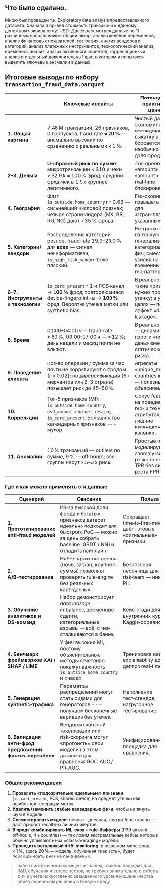 ## Что было сделано.

Мною был проведен т.н. Exploratory data analysis предоставленного датасета. Сначала я привел стоимость транзакций к единому денежному эквиваленту: USD. Далее рассмотрел данные по 11 различным направлениям: общий обзор, анализ целевой переменной, анализ финансовых показателей, география, анализ вендоров и категорий, анализ платежных инструментов, технологический анализ, временной анализ, анализ активности клиентов, корреляционный анализ и отдельный дополнительный шаг, в котором я попытался выделить ключевые аномалии в данных.

## Итоговые выводы по набору `transaction_fraud_data.parquet`

|  | Ключевые инсайты | Потенциальная практическая ценность |
|------|------------------|------------------------------------|
| **1. Общая картина** | 7.48 M транзакций, 26 признаков, 0 пропусков; fraud‑rate **≈ 20 %** — аномально высокий по сравнению с реальными < 1 %. | Чистый датасет экономит время на исследования и выкатку в прод; бросается в глаза необычно высокая доля фрода. |
| **2–3. Деньги** | **U‑образный риск по сумме**: микротранзакции < \$10 и чеки > \$2.9 k ≈ 100 % фрод; средний фрод‑чек в 1.9 x крупнее легитимного. | Лог‑преобразование «amount» + hard‑rule «amount > P99» для real‑time блокировки. |
| **4. География** | Флаг `is_outside_home_country` r = 0.63 — сильнейший числовой признак; четыре страны‑лидера (MX, BR, RU, NG) дают > 35 % фрода. | Гео‑скоринг: повышать пороги для загран‑платежей и указанных стран. |
| **5. Категории/вендоры** | Распределение категорий ровное, fraud‑rate 19.9–20.0 % для **всех** — сигнал неинформативен; `is_high_risk_vendor` тоже плоский. | Не тратить ресурсы на тонкую генерализацию категориальных фич; сместить усилия на временные/гео‑паттерны. |
| **6–7. Инструменты и технологии** | `is_card_present` = 1 и POS‑канал → **100 %** фрод; повторяющиеся device‑fingerprint-ы → **100 %** фрод. Вероятна утечка метки или synthetic bias. | В реальном проде такие признаки нужно проверять на утечку; в учебных целях — показать эффект «data leakage». |
| **8. Время** | 01:00–04:00 ч — fraud‑rate ≈ 60 %, 09:00–17:00 ч — ≈ 12 %; день недели и месяц почти не влияют. | В реальной системе — динамические пороги «ночь vs день» вместо статической оценки риска. |
| **9. Поведение клиента** | Кол‑во операций / сумма за час почти не коррелируют с фродом (r < 0.02); но *диверсификация* (6+ мерчантов или 2–3 страны) повышает риск до 45–50 %. | Агрегаты «unique_merchants / countries in window» — полезные, легко объясняемые фичи. |
| **10. Корреляции** | Топ‑5 признаков (MI): `is_outside_home_country`, `usd_amount`, `channel`, `device`, `is_card_present`. Большинство календарных признаков --- мусор. | Фокус feature‑store на поведенческих, гео‑ и технических атрибутах; убрать лишние календарные колонки. |
| **11. Аномалии** | 10 % транзакций — outliers по сумме, 9 % — off‑hours; обе группы несут 2.5–3 x риск. | Простые правила + моделируемый anomaly‑score ≥ 5 резко повышают TPR без сильного роста FPR. |

### Где и как можно применять эти данные

| Сценарий | Описание | Польза |
|----------|----------|--------|
| **1. Прототипирование anti‑fraud моделей** | Из‑за высокой доли фрода и богатых признаков датасет идеально подходит для быстрого PoC — можно за день собрать baseline (GBDT / NN) и отладить пайплайн. | Сокращает time‑to‑first‑model; даёт готовые «сигнальные» признаки. |
| **2. A/B‑тестирование** | Набор ярких паттернов (ночь, загран, крупные суммы) позволяет проверять rule‑engine без реальных карт‑данных. | Безопасная песочница для risk‑team — никакой PII. |
| **3. Обучение аналитиков и DS‑команд** | Набор демонстрирует *data leakage*, imbalance, временные сдвиги, категориальные взрывы — всё, с чем сталкиваются в банке. | Кейс‑стади для внутренних курсов, Kaggle‑соревнований. |
| **4. Бенчмарк фреймворков XAI / SHAP / LIME** | У фич высокие MI, поэтому объяснительные методы отчётливо покажут важность `is_outside_home_country` и «часа». | Тренировка над explainability до деплоя real‑time. |
| **5. Генерация synthetic‑трафика** | Параметры распределений могут стать сидами для генераторов --- получаем бесконечные вариации без утечек. | Наполнение тест‑стендов, нагрузочное тестирование. |
| **6. Валидация анти‑фрод предложений финтех‑партнёров** | Вендоры сквозной токенизации или risk‑скоринга могут «прогонять» свои модели на этом датасете для сравнения ROC‑AUC / PR‑AUC. | Унифицированная площадка для сравнения. |

### Общие рекомендации

1. **Проверить «подозрительно идеальные» признаки** (`is_card_present`, POS, shared device) на предмет утечки или ошибочной генерации меток.  
2. **Удалить/заменить слабые календарные фичи**, чтобы не тянуть шум в модель.  
3. **Сегментировать модели**: ночная – дневная, внутри‑/вне‑страны — даст прирост recall без лишних алертов.  
4. **В проде комбинировать ML‑скор + rule‑бафферы** (P99 amount, off‑hours, 4 + countries) — так ловим экстремальные кейсы, которые обычно уплывают из‑за «class‑averaging» модели.  
5. **Проводить регулярный drift‑monitoring**: в реальном мире фрод < 1 %, здесь 20 % — модель, обученная «как есть», будет переоценивать риск на лайв‑данных.

>  набор синтетически насыщен сигналом, отлично подходит для R&D, обучения и стресс‑тестов, но требует внимательного отбора фич и учёта искусственно завышенного уровня мошенничества перед переносом решений в боевую среду.
